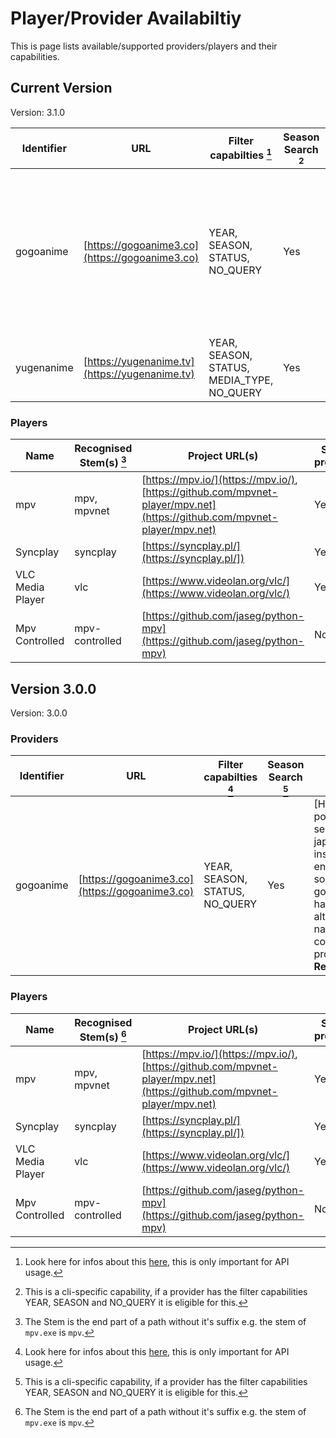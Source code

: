 # Player/Provider Availabiltiy

This is page lists available/supported providers/players and their capabilities.

## Current Version

Version: 3.1.0

| Identifier | URL                                            | Filter capabilties [^1]                    | Season Search [^2] | Notes                                                                                                                                                            | Reference                                                                  |
| ---------- | ---------------------------------------------- | ------------------------------------------ | ------------------ | ---------------------------------------------------------------------------------------------------------------------------------------------------------------- | -------------------------------------------------------------------------- |
| gogoanime  | [https://gogoanime3.co](https://gogoanime3.co) | YEAR, SEASON, STATUS, NO_QUERY             | Yes                | [Hover Me]("If possible search for the japanese name instead of the english one, some entries in gogo do not have their alternative names configured properly.") | [GoGoProvider][anipy_api.provider.providers.gogo_provider.GoGoProvider]    |
| yugenanime | [https://yugenanime.tv](https://yugenanime.tv) | YEAR, SEASON, STATUS, MEDIA_TYPE, NO_QUERY | Yes                | [Hover Me]("Placeholder for future reference") **Recommended**                                                                                                   | [YugenProvider][anipy_api.provider.providers.yugen_provider.YugenProvider] |

### Players

| Name             | Recognised Stem(s) [^3] | Project URL(s)                                                                                                           | Sub-process | Code Reference                                                          |
| ---------------- | ----------------------- | ------------------------------------------------------------------------------------------------------------------------ | ----------- | ----------------------------------------------------------------------- |
| mpv              | mpv, mpvnet             | [https://mpv.io/](https://mpv.io/), [https://github.com/mpvnet-player/mpv.net](https://github.com/mpvnet-player/mpv.net) | Yes         | [Mpv][anipy_api.player.players.mpv.Mpv]                                 |
| Syncplay         | syncplay                | [https://syncplay.pl/](https://syncplay.pl/])                                                                            | Yes         | [Syncplay][anipy_api.player.players.syncplay.Syncplay]                  |
| VLC Media Player | vlc                     | [https://www.videolan.org/vlc/](https://www.videolan.org/vlc/)                                                           | Yes         | [Vlc][anipy_api.player.players.vlc.Vlc]                                 |
| Mpv Controlled   | mpv-controlled          | [https://github.com/jaseg/python-mpv](https://github.com/jaseg/python-mpv)                                               | No          | [MpvControllable][anipy_api.player.players.mpv_control.MpvControllable] |

## Version 3.0.0

Version: 3.0.0

### Providers

| Identifier | URL                                            | Filter capabilties [^1]        | Season Search [^2] | Notes                                                                                                                                                                            | Reference                                                               |
| ---------- | ---------------------------------------------- | ------------------------------ | ------------------ | -------------------------------------------------------------------------------------------------------------------------------------------------------------------------------- | ----------------------------------------------------------------------- |
| gogoanime  | [https://gogoanime3.co](https://gogoanime3.co) | YEAR, SEASON, STATUS, NO_QUERY | Yes                | [Hover Me]("If possible search for the japanese name instead of the english one, some entries in gogo do not have their alternative names configured properly.") **Recommended** | [GoGoProvider][anipy_api.provider.providers.gogo_provider.GoGoProvider] |

### Players

| Name             | Recognised Stem(s) [^3] | Project URL(s)                                                                                                           | Sub-process | Code Reference                                                          |
| ---------------- | ----------------------- | ------------------------------------------------------------------------------------------------------------------------ | ----------- | ----------------------------------------------------------------------- |
| mpv              | mpv, mpvnet             | [https://mpv.io/](https://mpv.io/), [https://github.com/mpvnet-player/mpv.net](https://github.com/mpvnet-player/mpv.net) | Yes         | [Mpv][anipy_api.player.players.mpv.Mpv]                                 |
| Syncplay         | syncplay                | [https://syncplay.pl/](https://syncplay.pl/])                                                                            | Yes         | [Syncplay][anipy_api.player.players.syncplay.Syncplay]                  |
| VLC Media Player | vlc                     | [https://www.videolan.org/vlc/](https://www.videolan.org/vlc/)                                                           | Yes         | [Vlc][anipy_api.player.players.vlc.Vlc]                                 |
| Mpv Controlled   | mpv-controlled          | [https://github.com/jaseg/python-mpv](https://github.com/jaseg/python-mpv)                                               | No          | [MpvControllable][anipy_api.player.players.mpv_control.MpvControllable] |

[^1]:
    Look here for infos about this
    [here](reference/anipy_api/provider/filter.md#anipy_api.provider.filter.FilterCapabilities),
    this is only important for API usage.

[^2]:
    This is a cli-specific capability, if a provider has the filter
    capabilities YEAR, SEASON and NO_QUERY it is eligible for this.

[^3]:
    The Stem is the end part of a path without it's suffix e.g. the stem of
    `mpv.exe` is `mpv`.
